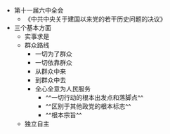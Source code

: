 - 第十一届六中全会
	- 《中共中央关于建国以来党的若干历史问题的决议》
- 三个基本方面
	- 实事求是
	- 群众路线
		- 一切为了群众
		- 一切依靠群众
		- 从群众中来
		- 到群众中去
		- 全心全意为人民服务
			- ^^一切行动的根本出发点和落脚点^^
			- ^^区别于其他政党的根本标志^^
			- ^^根本宗旨^^
	- 独立自主